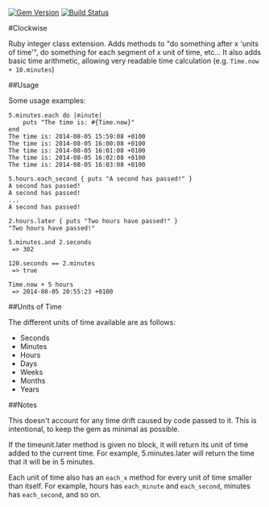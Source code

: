 [![Gem Version](https://badge.fury.io/rb/clockwise.svg)](http://badge.fury.io/rb/clockwise) [![Build Status](https://travis-ci.org/HorseMD/clockwise.svg?branch=master)](https://travis-ci.org/HorseMD/clockwise)

#Clockwise

Ruby integer class extension. Adds methods to "do something after x 'units of time'", do something for each segment of x unit of time, etc...
It also adds basic time arithmetic, allowing very readable time calculation (e.g. `Time.now + 10.minutes`)

##Usage

Some usage examples:

    5.minutes.each do |minute|
        puts "The time is: #{Time.now}"
    end
    The time is: 2014-08-05 15:59:08 +0100
    The time is: 2014-08-05 16:00:08 +0100
    The time is: 2014-08-05 16:01:08 +0100
    The time is: 2014-08-05 16:02:08 +0100
    The time is: 2014-08-05 16:03:08 +0100

    5.hours.each_second { puts "A second has passed!" }
    A second has passed!
    A second has passed!
    ...
    A second has passed!

    2.hours.later { puts "Two hours have passed!" }
    "Two hours have passed!"

    5.minutes.and 2.seconds
     => 302

    120.seconds == 2.minutes
     => true

    Time.now + 5 hours
     => 2014-08-05 20:55:23 +0100

##Units of Time

The different units of time available are as follows:

* Seconds
* Minutes
* Hours
* Days
* Weeks
* Months
* Years

##Notes

This doesn't account for any time drift caused by code passed to it. This is intentional, to keep the gem as minimal as possible.

If the timeunit.later method is given no block, it will return its unit of time added to the current time. For example, 5.minutes.later will return the time that it will be in 5 minutes.

Each unit of time also has an `each_x` method for every unit of time smaller than itself. For example, hours has `each_minute` and `each_second`, minutes has `each_second`, and so on.

